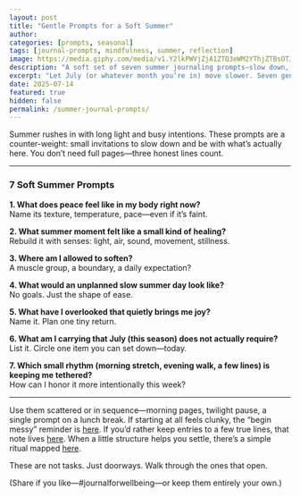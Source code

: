 ```yaml
---
layout: post
title: "Gentle Prompts for a Soft Summer"
author: 
categories: [prompts, seasonal]
tags: [journal-prompts, mindfulness, summer, reflection]
image: https://media.giphy.com/media/v1.Y2lkPWVjZjA1ZTQ3eWM2YThjZTBsOTJ3a29tYzRzMjJiemN2YWZxNjZudzZ3YWx5MjJ3aiZlcD12MV9naWZzX3NlYXJjaCZjdD1n/3o7buiEVyi9GAXgzw4/giphy.gif
description: "A soft set of seven summer journaling prompts—slow down, notice small healings, and meet yourself with gentleness."
excerpt: "Let July (or whatever month you’re in) move slower. Seven gentle summer prompts for presence and quiet self-connection."
date: 2025-07-14
featured: true
hidden: false
permalink: /summer-journal-prompts/
---
```


Summer rushes in with long light and busy intentions. These prompts are a counter-weight: small invitations to slow down and be with what’s actually here. You don’t need full pages—three honest lines count.

---

### 7 Soft Summer Prompts

**1. What does peace feel like in my body right now?**  
Name its texture, temperature, pace—even if it’s faint.

**2. What summer moment felt like a small kind of healing?**  
Rebuild it with senses: light, air, sound, movement, stillness.

**3. Where am I allowed to soften?**  
A muscle group, a boundary, a daily expectation?

**4. What would an unplanned slow summer day look like?**  
No goals. Just the shape of ease.

**5. What have I overlooked that quietly brings me joy?**  
Name it. Plan one tiny return.

**6. What am I carrying that July (this season) does not actually require?**  
List it. Circle one item you can set down—today.

**7. Which small rhythm (morning stretch, evening walk, a few lines) is keeping me tethered?**  
How can I honor it more intentionally this week?

---

Use them scattered or in sequence—morning pages, twilight pause, a single prompt on a lunch break. If starting at all feels clunky, the “begin messy” reminder is [here](/start-where-you-are/). If you’d rather keep entries to a few true lines, that note lives [here](/a-few-lines-a-day/). When a little structure helps you settle, there’s a simple ritual mapped [here](/journaling-ritual/).

These are not tasks. Just doorways. Walk through the ones that open.

(Share if you like—#journalforwellbeing—or keep them entirely your own.)